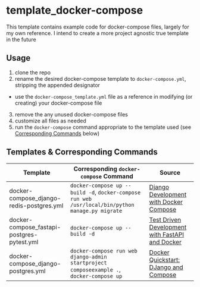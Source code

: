 # template_docker-compose

This template contains example code for docker-compose files, largely for my own reference.  I intend to create a more project agnostic true template in the future

## Usage

1. clone the repo
2. rename the desired docker-compose template to `docker-compose.yml`, stripping the appended designator
  * use the `docker-compose_template.yml` file as a reference in modifying (or creating) your docker-compose file
3. remove the any unused docker-compose files
4. customize all files as needed
5. run the `docker-compose` command appropriate to the template used (see [Corresponding Commands](#Templates-corresponding-commands) below)

## Templates & Corresponding Commands
| Template | Corresponding `docker-compose` Command | Source |
|----------|------------------------|--------|
|docker-compose_django-redis-postgres.yml|`docker-compose up --build -d`, `docker-compose run web /usr/local/bin/python manage.py migrate`|[Django Development with Docker Compose](https://realpython.com/django-development-with-docker-compose-and-machine/)|
|docker-compose_fastapi-postgres-pytest.yml|`docker-compose up --build -d`|[Test Driven Development with FastAPI and Docker](https://testdriven.io/courses/tdd-fastapi/docker-config/)|
|docker-compose_django-postgres.yml|`docker-compose run web django-admin startproject composeexample .`, `docker-compose up`|[Docker Quickstart: DJango and Compose](https://docs.docker.com/samples/django/)|